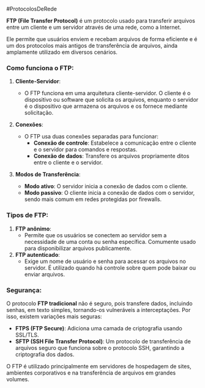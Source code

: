 #ProtocolosDeRede 

**FTP (File Transfer Protocol)** é um protocolo usado para transferir arquivos entre um cliente e um servidor através de uma rede, como a Internet. 

Ele permite que usuários enviem e recebam arquivos de forma eficiente e é um dos protocolos mais antigos de transferência de arquivos, ainda amplamente utilizado em diversos cenários.

### Como funciona o FTP:

1. **Cliente-Servidor**:
    
    - O FTP funciona em uma arquitetura cliente-servidor. O cliente é o dispositivo ou software que solicita os arquivos, enquanto o servidor é o dispositivo que armazena os arquivos e os fornece mediante solicitação.
2. **Conexões**:
    
    - O FTP usa duas conexões separadas para funcionar:
        - **Conexão de controle**: Estabelece a comunicação entre o cliente e o servidor para comandos e respostas.
        - **Conexão de dados**: Transfere os arquivos propriamente ditos entre o cliente e o servidor.
3. **Modos de Transferência**:
    
    - **Modo ativo**: O servidor inicia a conexão de dados com o cliente.
    - **Modo passivo**: O cliente inicia a conexão de dados com o servidor, sendo mais comum em redes protegidas por firewalls.

### Tipos de FTP:

1. **FTP anônimo**:
    - Permite que os usuários se conectem ao servidor sem a necessidade de uma conta ou senha específica. Comumente usado para disponibilizar arquivos publicamente.
2. **FTP autenticado**:
    - Exige um nome de usuário e senha para acessar os arquivos no servidor. É utilizado quando há controle sobre quem pode baixar ou enviar arquivos.

### Segurança:

O protocolo **FTP tradicional** não é seguro, pois transfere dados, incluindo senhas, em texto simples, tornando-os vulneráveis a interceptações. Por isso, existem variações mais seguras:

- **FTPS (FTP Secure)**: Adiciona uma camada de criptografia usando SSL/TLS.
- **SFTP (SSH File Transfer Protocol)**: Um protocolo de transferência de arquivos seguro que funciona sobre o protocolo SSH, garantindo a criptografia dos dados.

O FTP é utilizado principalmente em servidores de hospedagem de sites, ambientes corporativos e na transferência de arquivos em grandes volumes.
